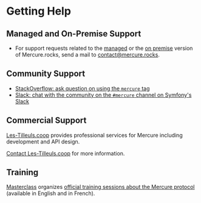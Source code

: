 # Getting Help

## Managed and On-Premise Support

* For support requests related to the [managed](https://mercure.rocks/pricing) or the [on premise](https://mercure.rocks/docs/hub/cluster#purchasing) version of Mercure.rocks, send a mail to [contact@mercure.rocks](mailto:contact@mercure.rocks).

## Community Support

* [StackOverflow: ask question on  using the `mercure` tag](https://stackoverflow.com/questions/tagged/mercure)
* [Slack: chat with the community on the `#mercure` channel on Symfony's Slack](https://symfony.com/slack)

## Commercial Support

[Les-Tilleuls.coop](https://les-tilleuls.coop) provides professional services for Mercure including development and API design.

[Contact Les-Tilleuls.coop](https://les-tilleuls.coop/en/contact) for more information.

## Training

[Masterclass](https://masterclass.les-tilleuls.coop) organizes [official training sessions about the Mercure protocol](https://masterclass.les-tilleuls.coop/en/trainings/discover-mercure) (available in English and in French).

